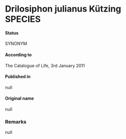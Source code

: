 # Drilosiphon julianus Kützing SPECIES

#### Status
SYNONYM

#### According to
The Catalogue of Life, 3rd January 2011

#### Published in
null

#### Original name
null

### Remarks
null